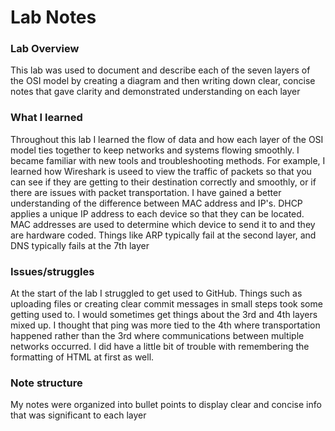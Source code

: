 # Lab Notes

### Lab Overview
This lab was used to document and describe each of the seven layers of the OSI model by creating a diagram and then writing down clear, concise notes that gave clarity and demonstrated understanding on each layer 

### What I learned
Throughout this lab I learned the flow of data and how each layer of the OSI model ties together to keep networks and systems flowing smoothly. I became familiar with new tools and troubleshooting methods. For example, I learned how Wireshark is useed to view the traffic of packets so that you can see if they are getting to their destination correctly and smoothly, or if there are issues with packet transportation. I have gained a better understanding of the difference between MAC address and IP's. DHCP applies a unique IP address to each device so that they can be located. MAC addresses are used to determine which device to send it to and they are hardware coded. Things like ARP typically fail at the second layer, and DNS typically fails at the 7th layer

### Issues/struggles
At the start of the lab I struggled to get used to GitHub. Things such as uploading files or creating clear commit messages in small steps took some getting used to. I would sometimes get things about the 3rd and 4th layers mixed up. I thought that ping was more tied to the 4th where transportation happened rather than the 3rd where communications between multiple networks occurred. I did have a little bit of trouble with remembering the formatting of HTML at first as well. 

### Note structure
My notes were organized into bullet points to display clear and concise info that was significant to each layer
